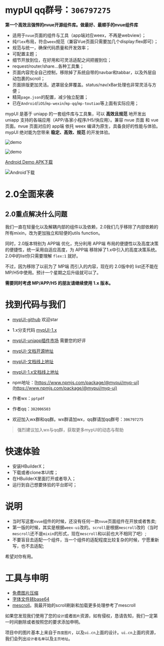 # mypUI qq群号：`306797275`

**第一个高效且强悍的nvue开源组件库。做最好、最顺手的nvue组件库**

- 适用于`nvue`页面的组件与工具（app端对应weex，不再是webview）；
- 纯`flex`布局，符合`weex`规范（兼容Vue页面只需要加几个display:flex即可）；
- 规范与统一，确保代码质量和开发效率；
- 可配置主题；
- 细节开放到位，在好用和可灵活适配之间把握到位；
- request/router/share...各种工具集；
- 页面内容完全自己控制，移除掉了系统自带的navbar和tabbar，以及外层自动包裹的scroll；
- 页面排版更加灵活。遮罩层全屏覆盖。status/nav/xBar处理也非常灵活与方便；
- 精简`page.json`的配置，减少独立配置；
- 已在`Android`/`iOS`/`mp-wexin`/`mp-qq`/`mp-toutiao`等上面有实际应用；

mypUI 是基于 uniapp 的一套组件库与工具集，可以 **高效且规范** 地开发出 uniapp 支持的各端应用（APP/各家小程序/H5/快应用）。兼容 nvue 页面 和 vue 页面。nvue 页面对应的 app端 依托 weex 编译为原生，具备良好的性能与体验。mypUI 绝对能为您带来 **稳定、高效、规范** 的开发体验。

![demo](https://mypui.asnowsoft.cn/demo-imgs/demo1.png)

![demo](https://mypui.asnowsoft.cn/demo-imgs/demo2.png)

[Android Demo APK下载](https://mypui.asnowsoft.cn/apk/mypUI_2.0.0.apk)

![Android下载](https://mypui.asnowsoft.cn/apk/apk_2.0.0.png)

# 2.0全面来袭

## 2.0重点解决什么问题

我们一直在轻量化以及解耦内部的组件以及依赖，2.0我们几乎移除了内部依赖的所有mixin，改为更加独立和轻便的utils function。

同时，2.0版本特别为 APP端 优化，充分利用 APP端 布局的便捷性以及高度决策的便捷性，统一采用自适应高度，为 APP端 移除掉了1.x中引入的高度决策系统。2.0中的list你只需要理解 `flex:1` 就好。

不过，因为移除了以前为了 MP端 而引入的内容，现在的 2.0版中的 list还不能在 MP/H5中使用。预计一个星期之后升级就可以了。

**需要同时考虑 MP/APP/H5 的朋友请继续使用 1.x 版本。**

# 找到代码与我们

- [mypUI-github](https://github.com/wakaryry/mypUI) 欢迎star

- 1.x分支代码 [mypUI-1.x](https://github.com/wakaryry/mypUI/tree/1.x)

- [mypUI-uniapp插件市场](https://ext.dcloud.net.cn/plugin?id=2190) 需要您的好评

- [mypUI-文档开源地址](https://github.com/wakaryry/mypui-doc)

- [mypUI-文档线上地址](https://mypui.asnowsoft.cn)

- [mypUI-1.x文档线上地址](https://mypui.asnowsoft.cn/v1)

- npm地址：[https://www.npmjs.com/package/@mypui/myp-ui](https://www.npmjs.com/package/@mypui/myp-ui)

- 作者wx：`pptpdf`

- 作者qq：`382006503`

- 欢迎加入wx群和qq群。wx群请加wx，qq群请加qq群号：`306797275`

> 强烈建议加入wx与qq群，获取更多mypUI的动态与帮助

# 快速体验

- 安装HBuilderX；
- 下载或者clone本UI库；
- 在HBuilderX里面打开或者导入；
- 运行到自己想要体验的平台即可；

# 说明

- 当时写这套`nvue`组件的时候，还没有任何一款`nvue`页面组件在开放或者售卖;
- 第一版的时候，其实是根据`weex-ui`改的。`scroll`是根据`mescroll`改的（当时`mescroll`还不是`mixin`的形式，现在`mescroll`和以前也大不相同了吧）;
- 不要盲目去适配一个组件，当一个组件的适配程度比较复杂的时候，宁愿重新写，也不去适配;

希望对你有用。

# 工具与申明

- [免费图片压缩](https://tinypng.com/)
- [字体文件转base64](https://transfonter.org/)
- [mescroll](https://ext.dcloud.net.cn/plugin?id=343)。我最开始的scroll刷新和加载更多处理参考了mescroll

如果您发现我们使用了您的`设计`或者`图片`资源，如有侵权，恳请告知，我们一定第一时间删除或者按照您的要求添加申明。

项目中的图片基本上来自于`百度图片`，以及`ui.cn`上面的设计。`ui.cn`上面的资源，我们会列出`设计者名单`以及`主页地址`。
